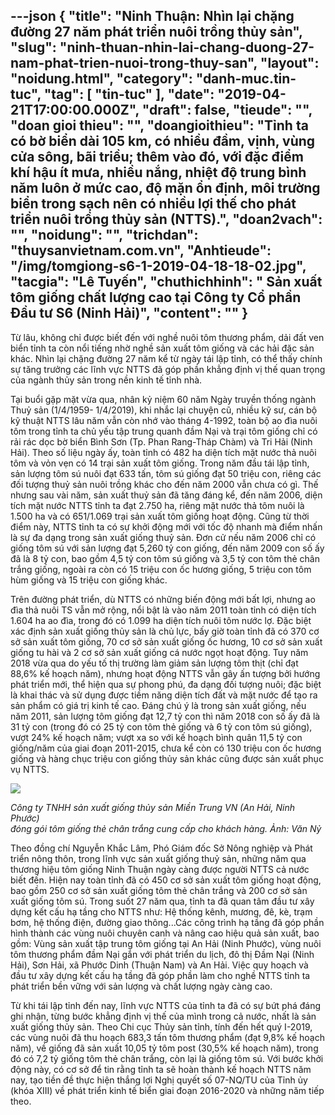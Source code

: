 ---json
{
    "title": "Ninh Thuận: Nhìn lại chặng đường 27 năm phát triển nuôi trồng thủy sản",
    "slug": "ninh-thuan-nhin-lai-chang-duong-27-nam-phat-trien-nuoi-trong-thuy-san",
    "layout": "noidung.html",
    "category": "danh-muc.tin-tuc",
    "tag": [
        "tin-tuc"
    ],
    "date": "2019-04-21T17:00:00.000Z",
    "draft": false,
    "tieude": "",
    "doan gioi thieu": "",
    "doangioithieu": "Tỉnh ta có bờ biển dài 105 km, có nhiều đầm, vịnh, vùng cửa sông, bãi triều; thêm vào đó, với đặc điểm khí hậu ít mưa, nhiều nắng, nhiệt độ trung bình năm luôn ở mức cao, độ mặn ổn định, môi trường biển trong sạch nên có nhiều lợi thế cho phát triển nuôi trồng thủy sản (NTTS).",
    "doan2vach": "",
    "noidung": "",
    "trichdan": "thuysanvietnam.com.vn",
    "Anhtieude": "/img/tomgiong-s6-1-2019-04-18-18-02.jpg",
    "tacgia": "Lê Tuyến",
    "chuthichhinh": " Sản xuất tôm giống chất lượng cao tại Công ty Cổ phần Đầu tư S6 (Ninh Hải)",
    "__content__": ""
}
---
<p>Từ l&acirc;u, kh&ocirc;ng chỉ được biết đến với nghề nu&ocirc;i t&ocirc;m thương phẩm, dải đất ven biển tỉnh ta c&ograve;n nổi tiếng nhờ nghề sản xuất t&ocirc;m giống v&agrave; c&aacute;c hải đặc sản kh&aacute;c. Nh&igrave;n lại chặng đường 27 năm kể từ ng&agrave;y t&aacute;i lập tỉnh, c&oacute; thể thấy ch&iacute;nh sự tăng trưởng c&aacute;c lĩnh vực NTTS đ&atilde; g&oacute;p phần khẳng định vị thế quan trọng của ng&agrave;nh thủy sản trong nền kinh tế tỉnh nh&agrave;.</p>

<p>Tại buổi gặp mặt vừa qua, nh&acirc;n kỷ niệm 60 năm Ng&agrave;y truyền thống ng&agrave;nh Thuỷ sản (1/4/1959- 1/4/2019), khi nhắc lại chuyện cũ, nhiều kỹ sư, c&aacute;n bộ kỹ thuật NTTS l&acirc;u năm vẫn c&ograve;n nhớ v&agrave;o th&aacute;ng 4-1992, to&agrave;n bộ ao đ&igrave;a nu&ocirc;i t&ocirc;m trong tỉnh ta chủ yếu tập trung quanh đầm Nại v&agrave; trại t&ocirc;m giống chỉ c&oacute; rải r&aacute;c dọc bờ biển B&igrave;nh Sơn (Tp. Phan Rang-Th&aacute;p Ch&agrave;m) v&agrave; Tri Hải (Ninh Hải). Theo số liệu ng&agrave;y ấy, to&agrave;n tỉnh c&oacute; 482 ha diện t&iacute;ch mặt nước thả nu&ocirc;i t&ocirc;m v&agrave; vỏn vẹn c&oacute; 14 trại sản xuất t&ocirc;m giống. Trong năm đầu t&aacute;i lập tỉnh, sản lượng t&ocirc;m s&uacute; nu&ocirc;i đạt 633 tấn, t&ocirc;m s&uacute; giống đạt 50 triệu con, ri&ecirc;ng c&aacute;c đối tượng thuỷ sản nu&ocirc;i trồng kh&aacute;c cho đến năm 2000 vẫn chưa c&oacute; g&igrave;. Thế nhưng sau v&agrave;i năm, sản xuất thuỷ sản đ&atilde; tăng đ&aacute;ng kể, đến năm 2006, diện t&iacute;ch mặt nước NTTS tỉnh ta đạt 2.750 ha, ri&ecirc;ng mặt nước thả t&ocirc;m nu&ocirc;i l&agrave; 1.500 ha v&agrave; c&oacute; 651/1.069 trại sản xuất t&ocirc;m giống hoạt động. Cũng từ thời điểm n&agrave;y, NTTS tỉnh ta c&oacute; sự khởi động mới với tốc độ nhanh m&agrave; điểm nhấn l&agrave; sự đa dạng trong sản xuất giống thuỷ sản. Đơn cử nếu năm 2006 chỉ c&oacute; giống t&ocirc;m s&uacute; với sản lượng đạt 5,260 tỷ con giống, đến năm 2009 con số ấy đ&atilde; l&agrave; 8 tỷ con, bao gồm 4,5 tỷ con t&ocirc;m s&uacute; giống v&agrave; 3,5 tỷ con t&ocirc;m thẻ ch&acirc;n trắng giống, ngo&agrave;i ra c&ograve;n c&oacute; 15 triệu con ốc hương giống, 5 triệu con t&ocirc;m h&ugrave;m giống v&agrave; 15 triệu con giống kh&aacute;c.</p>

<p>Tr&ecirc;n đường ph&aacute;t triển, d&ugrave; NTTS c&oacute; những biến động mới bất lợi, nhưng ao đ&igrave;a thả nu&ocirc;i TS vẫn mở rộng, nổi bật l&agrave; v&agrave;o năm 2011 to&agrave;n tỉnh c&oacute; diện t&iacute;ch 1.604 ha ao đ&igrave;a, trong đ&oacute; c&oacute; 1.099 ha diện t&iacute;ch nu&ocirc;i t&ocirc;m nước lợ. Đặc biệt x&aacute;c định sản xuất giống thủy sản l&agrave; chủ lực, bấy giờ to&agrave;n tỉnh đ&atilde; c&oacute; 370 cơ sở sản xuất t&ocirc;m giống, 70 cơ sở sản xuất giống ốc hương, 10 cơ sở sản xuất giống tu h&agrave;i v&agrave; 2 cơ sở sản xuất giống c&aacute; nước ngọt hoạt động. Tuy năm 2018 vừa qua do yếu tố thị trường l&agrave;m giảm sản lượng t&ocirc;m thịt (chỉ đạt 88,6% kế hoạch năm), nhưng hoạt động NTTS vẫn g&acirc;y ấn tượng bởi hướng ph&aacute;t triển mới, thể hiện qua sự phong ph&uacute;, đa dạng đối tượng nu&ocirc;i; đặc biệt l&agrave; khai th&aacute;c v&agrave; sử dụng được tiềm năng diện t&iacute;ch đất v&agrave; mặt nước để tạo ra sản phẩm c&oacute; gi&aacute; trị kinh tế cao. Đ&aacute;ng ch&uacute; &yacute; l&agrave; trong sản xuất giống, nếu năm 2011, sản lượng t&ocirc;m giống đạt 12,7 tỷ con th&igrave; năm 2018 con số ấy đ&atilde; l&agrave; 31 tỷ con (trong đ&oacute; c&oacute; 25 tỷ con t&ocirc;m thẻ giống v&agrave; 6 tỷ con t&ocirc;m s&uacute; giống), vượt 24% kế hoạch năm; vượt xa so với kế hoạch b&igrave;nh qu&acirc;n 11,5 tỷ con giống/năm của giai đoạn 2011-2015, chưa kể c&ograve;n c&oacute; 130 triệu con ốc hương giống v&agrave; h&agrave;ng chục triệu con giống thủy sản kh&aacute;c cũng được sản xuất phục vụ NTTS.</p>

<p><img src="http://images1.baoninhthuan.com.vn/CMSImage/Resources/Uploaded/tbtdaduyet/img-0308-2019-04-18-18-06.jpg" /></p>

<p><em>C&ocirc;ng ty TNHH sản xuất giống thủy sản Miền Trung VN (An Hải, Ninh Phước)&nbsp;<br />
đ&oacute;ng g&oacute;i t&ocirc;m giống thẻ ch&acirc;n trắng cung cấp cho kh&aacute;ch h&agrave;ng. Ảnh:&nbsp;Văn Nỷ&nbsp;</em></p>

<p>Theo đồng ch&iacute; Nguyễn Khắc L&acirc;m, Ph&oacute; Gi&aacute;m đốc Sở N&ocirc;ng nghiệp v&agrave; Ph&aacute;t triển n&ocirc;ng th&ocirc;n, trong lĩnh vực sản xuất giống thuỷ sản, những năm qua thương hiệu t&ocirc;m giống Ninh Thuận ng&agrave;y c&agrave;ng được người NTTS cả nước biết đến. Hiện nay to&agrave;n tỉnh đ&atilde; c&oacute; 450 cơ sở sản xuất t&ocirc;m giống hoạt động, bao gồm 250 cơ sở sản xuất giống t&ocirc;m thẻ ch&acirc;n trắng v&agrave; 200 cơ sở sản xuất giống t&ocirc;m s&uacute;. Trong suốt 27 năm qua, tỉnh ta đ&atilde; quan t&acirc;m đầu tư x&acirc;y dựng kết cấu hạ tầng cho NTTS như: Hệ thống k&ecirc;nh, mương, đ&ecirc;, k&egrave;, trạm bơm, hệ thống điện, đường giao th&ocirc;ng...C&aacute;c c&ocirc;ng tr&igrave;nh hạ tầng đ&atilde; g&oacute;p phần h&igrave;nh th&agrave;nh c&aacute;c v&ugrave;ng nu&ocirc;i chuy&ecirc;n canh v&agrave; n&acirc;ng cao hiệu quả sản xuất, bao gồm: V&ugrave;ng sản xuất tập trung t&ocirc;m giống tại An Hải (Ninh Phước), v&ugrave;ng nu&ocirc;i t&ocirc;m thương phẩm đầm Nại gắn với ph&aacute;t triển du lịch, đ&ocirc; thị Đầm Nại (Ninh Hải), Sơn Hải, x&atilde; Phước Dinh (Thuận Nam) v&agrave; An Hải. Việc quy hoạch v&agrave; đầu tư x&acirc;y dựng kết cấu hạ tầng đ&atilde; g&oacute;p phần l&agrave;m cho nghề NTTS tỉnh ta ph&aacute;t triển bền vững với sản lượng v&agrave; chất lượng ng&agrave;y c&agrave;ng cao.</p>

<p>Từ khi t&aacute;i lập tỉnh đến nay, lĩnh vực NTTS của tỉnh ta đ&atilde; c&oacute; sự bứt ph&aacute; đ&aacute;ng ghi nhận, từng bước khẳng định vị thế của m&igrave;nh trong cả nước, nhất l&agrave; sản xuất giống thủy sản. Theo Chi cục Thủy sản tỉnh, t&iacute;nh đến hết qu&yacute; I-2019, c&aacute;c v&ugrave;ng nu&ocirc;i đ&atilde; thu hoạch 683,3 tấn t&ocirc;m thương phẩm (đạt 9,8% kế hoạch năm), về giống đ&atilde; sản xuất 10,05 tỷ t&ocirc;m post (30,5% kế hoạch năm), trong đ&oacute; c&oacute; 7,2 tỷ giống t&ocirc;m thẻ ch&acirc;n trắng, c&ograve;n lại l&agrave; giống t&ocirc;m s&uacute;. Với bước khởi động n&agrave;y, c&oacute; cơ sở để tin rằng tỉnh ta sẽ ho&agrave;n th&agrave;nh kế hoạch NTTS năm nay, tạo tiền đề thực hiện thắng lợi Nghị quyết số 07-NQ/TU của Tỉnh ủy (kh&oacute;a XIII) về ph&aacute;t triển kinh tế biển giai đoạn 2016-2020 v&agrave; những năm tiếp theo.</p>
